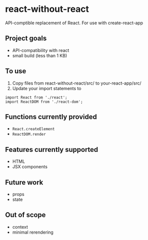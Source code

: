 # react-without-react
API-comptible replacement of React.  For use with create-react-app

## Project goals
* API-compatibility with react
* small build (less than 1 KB)

## To use
1. Copy files from react-without-react/src/ to your-react-app/src/
2. Update your import statements to
```
import React from './react';
import ReactDOM from './react-dom';
```

## Functions currently provided
* `React.createElement`
* `ReactDOM.render`

## Features currently supported
* HTML
* JSX components

## Future work
* props
* state

## Out of scope
* context
* minimal rerendering
